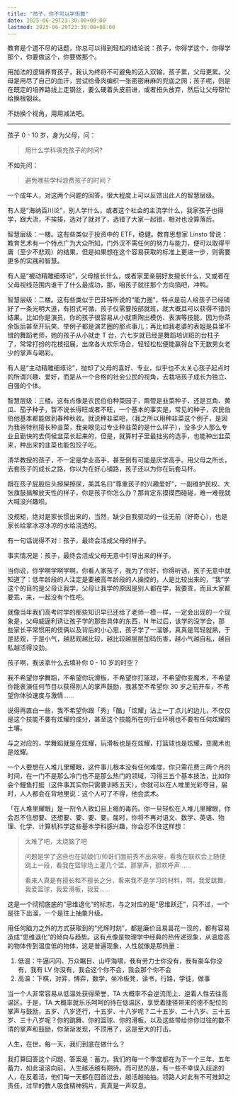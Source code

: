 ```yaml
---
title: "孩子，你不可以学街舞"
date: 2025-06-29T23:30:00+08:00
lastmod: 2025-06-29T23:30:00+08:00
---
```


教育是个道不尽的话题，你总可以得到轻松的结论说：孩子，你得学这个，你得学那个，你要做这个，你要做那个。

用加法的逻辑养育孩子，我认为终将不可避免的迈入双输，孩子累，父母更累。父母是用尽了自己的血汗，尝试给骨肉编织一张密密麻麻的兜底之网；孩子呢，则是在既定的培养路线上走钢丝，要么硬着头皮前进，或者扭头放弃，然后让父母帮忙给换根钢丝。

不妨换个视角，用用减法吧。

---

孩子 0 - 10 岁，身为父母，问：

> 用什么学科填充孩子的时间?

不如先问：

> 避免哪些学科浪费孩子的时间？

一个成年人，对这两个问题的回答，很大程度上可以反馈出此人的智慧层级。

有人是“海纳百川论”，别人学什么，或者这个社会的主流学什么，我家孩子也得学，跟大流，不挨揍，选对了就对了，选错了大家一起错，相对也没算落后。

智慧层级：一楼。这有些类似于投资中的 ETF，稳健。教育思想家 Linsto 曾说：教育艺术有一个特点广为大众所知，门外汉不需任何的努力与能力，便可以取得平庸（至少不悲观）的结果，但是如果想在这个容易获取的标准上更进一步，则需要更多的实践和智慧。

有人是“被动精雕细琢论”，父母擅长什么，或者家里亲朋好友擅长什么，又或者在父母视线范围内谁干了什么最成功，那，咱孩子就往那个方向搞吧，冲鸭。

智慧层级：二楼。这有些类似于巴菲特所说的“能力圈”，特点是前人给孩子已经铺好了一条光明大道，有招式可循，孩子仅需要按部就班，就大概其可以获得不错的结果。比如你是演员，你的孩子很容易从小就熏陶出模仿、表演等技能，因为你茶余饭后甚至开玩笑、举例子都是演艺圈的那点事儿；再比如我老婆的表姐是县里不错的舞蹈老师，她的孩子从小就走 T 台，六七岁就已经是舞蹈培训班的台柱子了，常常打扮的花枝招展，出席各大欢乐场合，轻轻松松便能赢得台下无数男女老少的掌声与喝彩。

有人是“主动精雕细琢论”，抛却了父母的喜好、专业，似乎也不太关心孩子起点时的所谓兴趣、爱好，而是从一个合格的社会公民的视角，去栽培孩子成长为独立、自强的个体。

智慧层级：三楼。这有点像是农民伯伯种菜园子，甭管是韭菜种子、还是豆角、黄瓜、茄子种子，暂不说长得旺或者不旺，一个基本的事实是，常见的种子，农民伯伯他基本都能做到春种秋收。就说种韭菜吧，（我之所以用种韭菜这个例子，是因为我爸特别擅长种韭菜，我亲眼见过专业种韭菜的是什么样子），没多少人那么专业且勤快的去伺候韭菜长起来的，但是，就算村子里最拙劣的选手，也能种出韭菜来，种出来的韭菜也能包饺子吃。

清华教授的孩子，不一定是学业高手，甚至倒有可能是厌学高手。用父母之所长，去套孩子的成长之路，你以为在好心铺路，孩子还以为你在玩套马杆。

跟在孩子屁股后头擦屎擦尿，美其名曰“尊重孩子的兴趣爱好”，一副维护民权、大张旗鼓搞解放天性的样子，你是孩子你怎么办？那肯定东摸摸西碰碰，难一难我就大喊没兴趣呗。

没规矩，绝对是家长惯出来的，当然，缺少自我驱动的一往无前（好奇心），也是家长给拿冰凉冰凉的水给浇透的。

有一句话说得不对：孩子，最终会活成父母的样子。

事实情况是：孩子，最终会活成父母无意中引导出来的样子。

当你说，你学啊学啊学啊，你看人家孩子，我为了你好，你得听话，孩子无意中就知道了：低年龄段的人注定是要被高年龄段的人操控的，人是比较出来的，“我”学这个的目的是父母让我学，父母让我学的原因是别人都在学，我要乖，而且大家都要乖，来，一起没有个性吧。

就像当年我们高考时学的那些知识早已还给了老师一模一样，一定会出现的一个现象是，父母威逼利诱让孩子学的那些具体的东西，N 年过后，该学的没学会，那些家长平常惯用的伎俩以及背后的小心思，孩子学了一溜够，真真是驾轻就熟，于是悲观，于是小气，越悲观越比较，越比较越层层加码伤害，越小气越自私，越自私越活得没劲。

孩子啊，我该拿什么去填补你 0 - 10 岁的时空？

我不希望你学舞蹈，不希望你玩滑板，不希望你打篮球，不希望你变魔术，不希望你能表演任何节目以获得别人的掌声鼓励，我甚至不希望你 30 岁之前开车，不希望你体验速度与激情......

说得再直白一些，我不希望你跟「秀」「酷」「炫耀」沾上一丁点儿的边儿，不仅仅是这个技能不要有炫耀的成分，甚至这个技能所在的行业环境也不要有任何炫耀的土壤。

与之对应的，学舞蹈就是在炫耀，玩滑板也是在炫耀，打篮球也是炫耀，变魔术也是炫耀。

一个人要想在人堆儿里耀眼，这件事儿根本没有任何难度，你只需花费三两个月的时间，在一门不是那么冷门也不是那么热门的领域，习得三五个基本技法，比如你会个鲤鱼打挺（这件事其实你只需要训练五天），你就可以在人堆里光彩夺目，届时，人人都会在背地里说：这个人可了不得，他会武术。

「在人堆里耀眼」是一剂令人致幻且上瘾的毒药。你一旦轻松在人堆儿里耀眼，你会忍不住想要、还想要、要、要、要。届时，你将不再对语文、数学、英语、物理、化学、计算机科学这些基本学科感兴趣，你会忍不住这样想：

> 太难了吧，太烧脑了吧
>
> 问题是学了这些也在姑娘们/帅哥们面前秀不出来呀，看我在联欢会上随便跳上一段，看我在篮球场上灌几个篮，那掌声，那欢呼声......
>
> 看来人真是有擅长和不擅长之分，看来我不是学习的材料，啊，我爱跳舞，我爱篮球，我爱滑板，我爱......

这是一个彻彻底底的“思维退化”的标志，与之对应的是“思维跃迁”，只不过，一个是往下出溜，一个是往上抽象升级。

用任何脑力之外的方式获取到的“光辉时刻”，都是廉价且易昙花一现的，都有容易造成“思维退化”的倾向与趋势。这有点像是物理学中经典的热传递现象，从温度高的物体传到温度低的物体，这是普遍现象，人性就像是那热量：

1. 低温：牛逼闪闪、万众瞩目、山呼海啸，我有劳力士你没有，我有豪车你没有，我有 LV 你没有，我会这个你不会，我会那个你不会
2. 高温：下棋，对弈，博弈，数学，坐冷板凳，读书，行路，学徒，做事

当一个人非常容易从低温处获得荣誉，TA 大概率不会逆流而上、逆着人性去往高温区。于是，TA 大概率就乐乐呵呵的待在低温区，享受着捷径带来的德不配位的掌声与鼓励，五岁、八岁还行，十五岁、十八岁呢？二十五岁、二十八岁、三十五岁、三十八岁呢？你的跳舞、你的篮球、你的滑板，以及这些带给你你过往的数不清的掌声和鼓励，你渐渐发现，不顶用了，这是至大的打击。

人生，在世，每一天，我们到底在做什么？

我打算回答这个问题，答案是：蓄力。我们的每一个季度都在为下一个三年、五年蓄力，如此滚滚向前，人生越活越有期待。而可悲的是，有一些不幸误入歧途的人，在反着活，他们每一天都在回首过去，越活越抽抽。领路人对此有不可推卸之责任，过早的教人吸食精神鸦片，真真是一声叹息。
